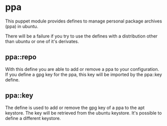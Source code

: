 # ppa

This puppet module provides defines to manage personal package archives (ppa)
in ubuntu.

There will be a failure if you try to use the defines with a distribution
other than ubuntu or one of it's derivates.

## ppa::repo

With this define you are able to add or remove a ppa to your configuration. If
you define a gpg key for the ppa, this key will be imported by the ppa::key
define.

## ppa::key

The define is used to add or remove the gpg key of a ppa to the apt keystore.
The key will be retrieved from the ubuntu keystore. It's possible to define
a different keystore.

